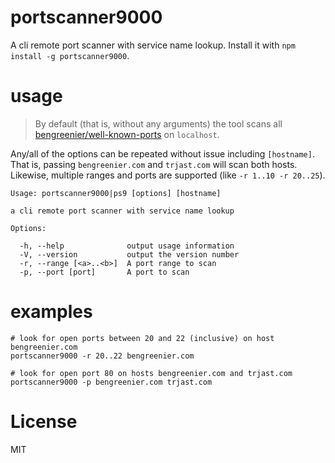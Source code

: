 # portscanner9000

A cli remote port scanner with service name lookup. Install it with `npm install -g portscanner9000`.

# usage

> By default (that is, without any arguments) the tool scans all [bengreenier/well-known-ports](https://github.com/bengreenier/well-known-ports) on `localhost`.

Any/all of the options can be repeated without issue including `[hostname]`.
That is, passing `bengreenier.com` and `trjast.com` will scan both hosts.
Likewise, multiple ranges and ports are supported (like `-r 1..10 -r 20..25`).

```
Usage: portscanner9000|ps9 [options] [hostname]

a cli remote port scanner with service name lookup

Options:

  -h, --help              output usage information
  -V, --version           output the version number
  -r, --range [<a>..<b>]  A port range to scan
  -p, --port [port]       A port to scan
```

# examples

```
# look for open ports between 20 and 22 (inclusive) on host bengreenier.com
portscanner9000 -r 20..22 bengreenier.com
```

```
# look for open port 80 on hosts bengreenier.com and trjast.com
portscanner9000 -p bengreenier.com trjast.com
```

# License

MIT